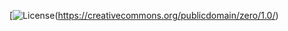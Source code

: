 [![License](https://badgen.net/static/license/CC0/white)(https://creativecommons.org/publicdomain/zero/1.0/)

